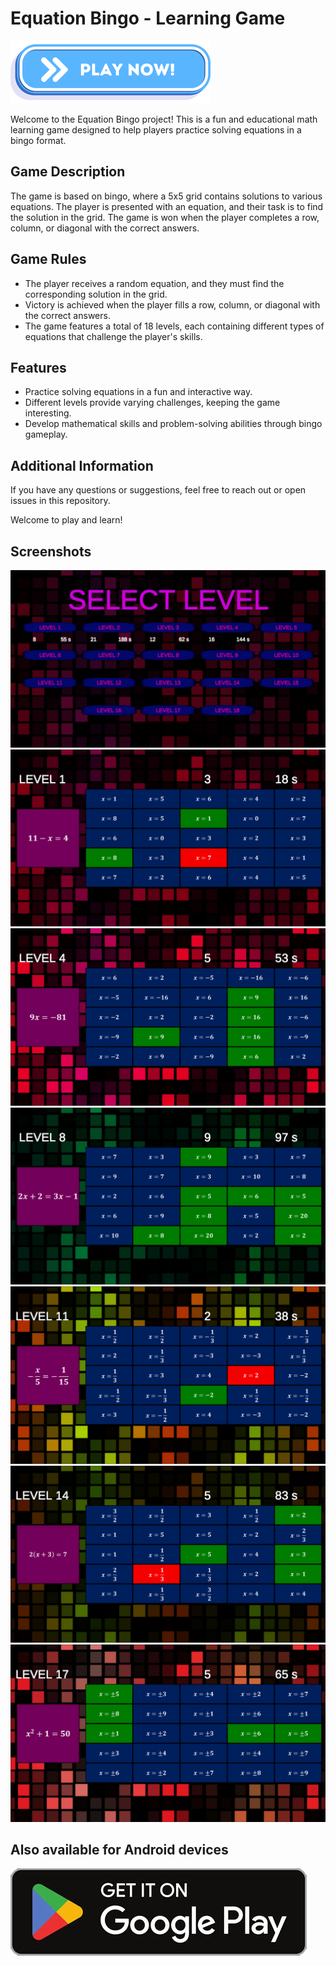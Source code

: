 # Equation Bingo - Learning Game

<a href="https://vehave.github.io/equation-bingo-build/" target="_blank"><img src="PlayNowButton.png" alt="Play now!"></a>

Welcome to the Equation Bingo project! This is a fun and educational math learning game designed to help players practice solving equations in a bingo format.

## Game Description

The game is based on bingo, where a 5x5 grid contains solutions to various equations. The player is presented with an equation, and their task is to find the solution in the grid. The game is won when the player completes a row, column, or diagonal with the correct answers.

## Game Rules

- The player receives a random equation, and they must find the corresponding solution in the grid.
- Victory is achieved when the player fills a row, column, or diagonal with the correct answers.
- The game features a total of 18 levels, each containing different types of equations that challenge the player's skills.

## Features

- Practice solving equations in a fun and interactive way.
- Different levels provide varying challenges, keeping the game interesting.
- Develop mathematical skills and problem-solving abilities through bingo gameplay.

## Additional Information

If you have any questions or suggestions, feel free to reach out or open issues in this repository.

Welcome to play and learn!

## Screenshots

<img src="equation-bingo-menu.png" alt="Game menu">

<img src="equation-bingo.png" alt="Game view">

<img src="equation-bingo-2.png" alt="Game view">

<img src="equation-bingo-3.png" alt="Game view">

<img src="equation-bingo-4.png" alt="Game view">

<img src="equation-bingo-5.png" alt="Game view">

<img src="equation-bingo-6.png" alt="Game view">

## Also available for Android devices

<a href="https://play.google.com/store/apps/details?id=math.equation.game" target="_blank"><img src="PlayStore.jpg" alt="Get it on Google Play"></a>
